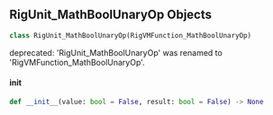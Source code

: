 ## RigUnit_MathBoolUnaryOp Objects

```python
class RigUnit_MathBoolUnaryOp(RigVMFunction_MathBoolUnaryOp)
```

deprecated: 'RigUnit_MathBoolUnaryOp' was renamed to 'RigVMFunction_MathBoolUnaryOp'.

<a id="unreal.RigUnit_MathBoolUnaryOp.__init__"></a>

#### __init__

```python
def __init__(value: bool = False, result: bool = False) -> None
```

<a id="unreal.RigVMFunction_MathBoolBinaryOp"></a>